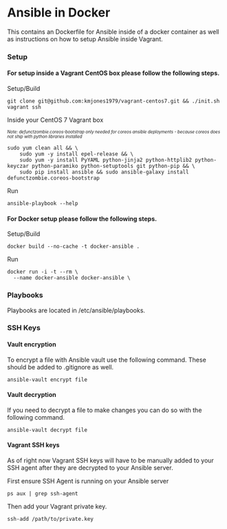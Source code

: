 # Ansible in Docker

This contains an Dockerfile for Ansible inside of a docker container as well
as instructions on how to setup Ansible inside Vagrant.

### Setup

#### For setup inside a Vagrant CentOS box please follow the following steps.

Setup/Build
```
git clone git@github.com:kmjones1979/vagrant-centos7.git && ./init.sh
vagrant ssh 
```

Inside your CentOS 7 Vagrant box

<sub><sup>*Note: defunctzombie.coreos-bootstrap only needed for coreos ansible deployments - because coreos
does not ship with python libraries installed*</sup></sub>
```
sudo yum clean all && \
    sudo yum -y install epel-release && \
    sudo yum -y install PyYAML python-jinja2 python-httplib2 python-keyczar python-paramiko python-setuptools git python-pip && \
    sudo pip install ansible && sudo ansible-galaxy install defunctzombie.coreos-bootstrap
```

Run
```
ansible-playbook --help
```

#### For Docker setup please follow the following steps.

Setup/Build
```
docker build --no-cache -t docker-ansible .
```

Run
```
docker run -i -t --rm \
  --name docker-ansible docker-ansible \
```

### Playbooks

Playbooks are located in /etc/ansible/playbooks.

### SSH Keys

#### Vault encryption

To encrypt a file with Ansible vault use the following command. These 
should be added to .gitignore as well.
```
ansible-vault encrypt file
```

#### Vault decryption

If you need to decrypt a file to make changes you can do so with the
following command.
```
ansible-vault decrypt file
```

#### Vagrant SSH keys

As of right now Vagrant SSH keys will have to be manually added to your
SSH agent after they are decrypted to your Ansible server.

First ensure SSH Agent is running on your Ansible server
```
ps aux | grep ssh-agent
```

Then add your Vagrant private key.
```
ssh-add /path/to/private.key
```
